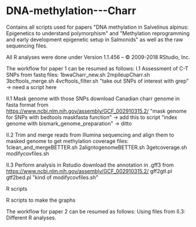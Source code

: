 # DNA-methylation---Charr
Contains all scripts used for papers "DNA methylation in Salvelinus alpinus: Epigenetics to understand polymorphism" 
and "Methylation reprogramming and early development epigenetic setup in Salmonids" as well as the raw sequencing files.

All R analyses were done under
Version 1.1.456 – © 2009-2018 RStudio, Inc.

The workflow for paper 1 can be resumed as follows:
I.1 Assessment of C-T SNPs from fastq files:
1bwaCharr_new.sh
2mpileupCharr.sh
3bcftools_merge.sh
4vcftools_filter.sh
"take out SNPs of interest with grep" -> need a script here

II.1 Mask genome with those SNPs
download Canadian charr genome in fasta format from https://www.ncbi.nlm.nih.gov/assembly/GCF_002910315.2/
"mask genome for SNPs with bedtools maskfasta function" -> add this to script
"index genome with bismark_genome_preparation"  -> ditto

II.2 Trim and merge reads from Illumina sequencing and align them to masked genome to get methylation coverage files:
1clean_and_mergeBETTER.sh
2aligntogenomeBETTER.sh
3getcoverage.sh
modifycovfiles.sh

II.3 Perform analysis in Rstudio 
download the annotation in .gff3 from https://www.ncbi.nlm.nih.gov/assembly/GCF_002910315.2/
gff2gtl.pl
gtf2bed.pl
"kind of modifycovfiles.sh"

R scripts

R scripts to make the graphs


The workflow for paper 2 can be resumed as follows:
Using files from II.3:
Different R analyses.
